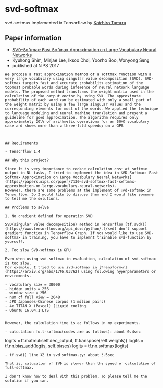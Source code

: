 # svd-softmax
svd-softmax implemented in Tensorflow by [Koichiro Tamura](http://koichirotamura.com/)

## Paper information

- [SVD-Softmax: Fast Softmax Approximation on Large Vocabulary Neural Networks](https://papers.nips.cc/paper/7130-svd-softmax-fast-softmax-approximation-on-large-vocabulary-neural-networks)
- Kyuhong Shim, Minjae Lee, Iksoo Choi, Yoonho Boo, Wonyong Sung
- published at NIPS 2017

```
We propose a fast approximation method of a softmax function with a very large vocabulary using singular value decomposition (SVD). SVD-softmax targets fast and accurate probability estimation of the topmost probable words during inference of neural network language models. The proposed method transforms the weight matrix used in the calculation of the output vector by using SVD. The approximate probability of each word can be estimated with only a small part of the weight matrix by using a few large singular values and the corresponding elements for most of the words. We applied the technique to language modeling and neural machine translation and present a guideline for good approximation. The algorithm requires only approximately 20\% of arithmetic operations for an 800K vocabulary case and shows more than a three-fold speedup on a GPU.



## Requirements

- Tensorflow 1.4

## Why this project?

Since It is very importance to redece calculation cost at softmax output in NL tasks, I tried to implement the idea in SVD-Softmax: Fast Softmax Approximation on Large Vocabulary Neural Networks](https://papers.nips.cc/paper/7130-svd-softmax-fast-softmax-approximation-on-large-vocabulary-neural-networks).
However, there are some problems at the implement of svd-softmax in Tensorflow. So I would like to discuss them and I would like someone to tell me the solutions. 

## Problems to solve

1. No gradient defined for operation SVD

SVD(singular value decomposition) method in Tensorflow [tf.svd()](https://www.tensorflow.org/api_docs/python/tf/svd) don't support gradient function in Tensorflow Graph. If you would like to use SVD-softmax in training, you have to implemnt trainable svd-function by yourself.  

2. Too slow SVD-softmax in GPU

Even when using svd-softmax in evaluation, calculation of svd-softmax is too slow.
For example, I tried to use svd-softmax in [Transformer](https://arxiv.org/abs/1706.03762) using following hyperparameters or enviroments.

- vocabulary size = 30000
- hidden units = 256
- window size = 256
- num of full view = 2048
- JPO Japanses-Chinese corpus (1 milion pairs) 
- 4x TITAN X (Pascal) (Liquid cooling
- Ubuntu 16.04.1 LTS


However, the calculation time is as follows in my experiments.

- calculation full-softmax(codes are as follows): about 0.4sec

```
logits = tf.matmul(self.dec_output, tf.transpose(self.weights))
logits = tf.nn.bias_add(logits, self.biases)
logits = tf.nn.softmax(logits)
```
- tf.svd() line 32 in svd_softmax.py: about 2.5sec

That is, calucation of SVD is slower than the speed of calculation of full-softmax.

I don't know how to deal with this problem, so please tell me the solution if you can.

